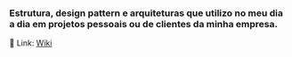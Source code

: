 ### Estrutura, design pattern e arquiteturas que utilizo no meu dia a dia em projetos pessoais ou de clientes da minha empresa.


🚨 Link: [Wiki](https://github.com/jhowpaes/docs-reactnative-jp/wiki)